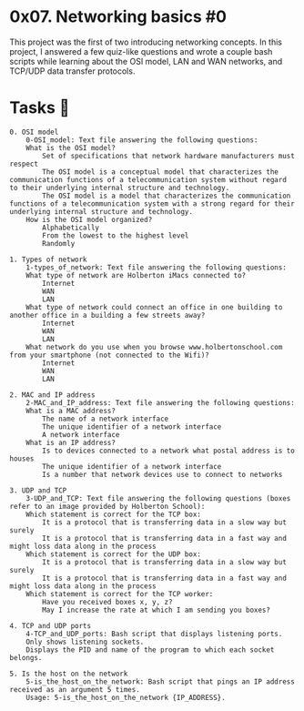 # 0x07. Networking basics #0

This project was the first of two introducing networking concepts. In this project, I answered a few quiz-like questions and wrote a couple bash scripts while learning about the OSI model, LAN and WAN networks, and TCP/UDP data transfer protocols.

# Tasks 📃



    0. OSI model
        0-OSI_model: Text file answering the following questions:
        What is the OSI model?
            Set of specifications that network hardware manufacturers must respect
            The OSI model is a conceptual model that characterizes the communication functions of a telecommunication system without regard to their underlying internal structure and technology.
            The OSI model is a model that characterizes the communication functions of a telecommunication system with a strong regard for their underlying internal structure and technology.
        How is the OSI model organized?
            Alphabetically
            From the lowest to the highest level
            Randomly

    1. Types of network
        1-types_of_network: Text file answering the following questions:
        What type of network are Holberton iMacs connected to?
            Internet
            WAN
            LAN
        What type of network could connect an office in one building to another office in a building a few streets away?
            Internet
            WAN
            LAN
        What network do you use when you browse www.holbertonschool.com from your smartphone (not connected to the Wifi)?
            Internet
            WAN
            LAN

    2. MAC and IP address
        2-MAC_and_IP_address: Text file answering the following questions:
        What is a MAC address?
            The name of a network interface
            The unique identifier of a network interface
            A network interface
        What is an IP address?
            Is to devices connected to a network what postal address is to houses
            The unique identifier of a network interface
            Is a number that network devices use to connect to networks

    3. UDP and TCP
        3-UDP_and_TCP: Text file answering the following questions (boxes refer to an image provided by Holberton School):
        Which statement is correct for the TCP box:
            It is a protocol that is transferring data in a slow way but surely
            It is a protocol that is transferring data in a fast way and might loss data along in the process
        Which statement is correct for the UDP box:
            It is a protocol that is transferring data in a slow way but surely
            It is a protocol that is transferring data in a fast way and might loss data along in the process
        Which statement is correct for the TCP worker:
            Have you received boxes x, y, z?
            May I increase the rate at which I am sending you boxes?

    4. TCP and UDP ports
        4-TCP_and_UDP_ports: Bash script that displays listening ports.
        Only shows listening sockets.
        Displays the PID and name of the program to which each socket belongs.

    5. Is the host on the network
        5-is_the_host_on_the_network: Bash script that pings an IP address received as an argument 5 times.
        Usage: 5-is_the_host_on_the_network {IP_ADDRESS}.

